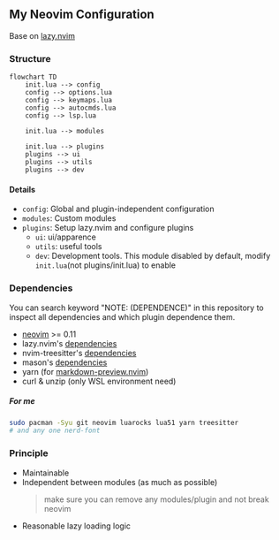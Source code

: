 ## My Neovim Configuration
Base on [lazy.nvim](https://lazy.folke.io/)

### Structure
``` mermaid
flowchart TD
    init.lua --> config
    config --> options.lua
    config --> keymaps.lua
    config --> autocmds.lua
    config --> lsp.lua

    init.lua --> modules

    init.lua --> plugins
    plugins --> ui
    plugins --> utils
    plugins --> dev
```
#### Details
- `config`: Global and plugin-independent configuration
- `modules`: Custom modules
- `plugins`: Setup lazy.nvim and configure plugins
  - `ui`: ui/apparence
  - `utils`: useful tools
  - `dev`: Development tools. This module disabled by default, modify `init.lua`(not plugins/init.lua) to enable

### Dependencies
You can search keyword "NOTE: (DEPENDENCE)" in this repository to inspect all dependencies and which
plugin dependence them.

- [neovim](https://neovim.io/) >= 0.11
- lazy.nvim's [dependencies](https://lazy.folke.io/#%EF%B8%8F-requirements)
- nvim-treesitter's [dependencies](https://github.com/nvim-treesitter/nvim-treesitter?tab=readme-ov-file#requirements)
- mason's [dependencies](https://github.com/mason-org/mason.nvim?tab=readme-ov-file#requirements)
- yarn (for [markdown-preview.nvim](https://github.com/iamcco/markdown-preview.nvim?tab=readme-ov-file#installation--usage))
- curl & unzip (only WSL environment need)

##### For me
```zsh
sudo pacman -Syu git neovim luarocks lua51 yarn treesitter
# and any one nerd-font
```

### Principle
- Maintainable
- Independent between modules (as much as possible)
  > make sure you can remove any modules/plugin and not break neovim
- Reasonable lazy loading logic

